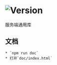 # ![Version](https://img.shields.io/badge/version-10.101.30-green.svg)

服务端通用库

## 文档
    * `npm run doc`
    * 打开`doc/index.html`